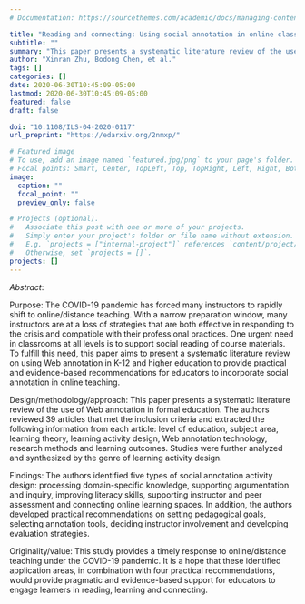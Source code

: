 ```yaml
---
# Documentation: https://sourcethemes.com/academic/docs/managing-content/

title: "Reading and connecting: Using social annotation in online classes"
subtitle: ""
summary: "This paper presents a systematic literature review of the use of Web annotation in formal education. We identified five types of social annotation activity design: processing domain-specific knowledge, supporting argumentation and inquiry, improving literacy skills, supporting instructor and peer assessment and connecting online learning spaces. In addition, we developed practical recommendations on setting pedagogical goals, selecting annotation tools, deciding instructor involvement and developing evaluation strategies."
author: "Xinran Zhu, Bodong Chen, et al."
tags: []
categories: []
date: 2020-06-30T10:45:09-05:00
lastmod: 2020-06-30T10:45:09-05:00
featured: false
draft: false

doi: "10.1108/ILS-04-2020-0117"
url_preprint: "https://edarxiv.org/2nmxp/"

# Featured image
# To use, add an image named `featured.jpg/png` to your page's folder.
# Focal points: Smart, Center, TopLeft, Top, TopRight, Left, Right, BottomLeft, Bottom, BottomRight.
image:
  caption: ""
  focal_point: ""
  preview_only: false

# Projects (optional).
#   Associate this post with one or more of your projects.
#   Simply enter your project's folder or file name without extension.
#   E.g. `projects = ["internal-project"]` references `content/project/deep-learning/index.md`.
#   Otherwise, set `projects = []`.
projects: []
---
```


*Abstract*: 

Purpose: The COVID-19 pandemic has forced many instructors to rapidly shift to online/distance teaching. With a narrow preparation window, many instructors are at a loss of strategies that are both effective in responding to the crisis and compatible with their professional practices. One urgent need in classrooms at all levels is to support social reading of course materials. To fulfill this need, this paper aims to present a systematic literature review on using Web annotation in K-12 and higher education to provide practical and evidence-based recommendations for educators to incorporate social annotation in online teaching.

Design/methodology/approach: This paper presents a systematic literature review of the use of Web annotation in formal education. The authors reviewed 39 articles that met the inclusion criteria and extracted the following information from each article: level of education, subject area, learning theory, learning activity design, Web annotation technology, research methods and learning outcomes. Studies were further analyzed and synthesized by the genre of learning activity design.

Findings: The authors identified five types of social annotation activity design: processing domain-specific knowledge, supporting argumentation and inquiry, improving literacy skills, supporting instructor and peer assessment and connecting online learning spaces. In addition, the authors developed practical recommendations on setting pedagogical goals, selecting annotation tools, deciding instructor involvement and developing evaluation strategies.

Originality/value: This study provides a timely response to online/distance teaching under the COVID-19 pandemic. It is a hope that these identified application areas, in combination with four practical recommendations, would provide pragmatic and evidence-based support for educators to engage learners in reading, learning and connecting.
